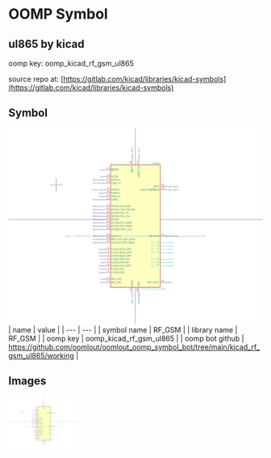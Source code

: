 # OOMP Symbol  
## ul865  by kicad  
  
oomp key: oomp_kicad_rf_gsm_ul865  
  
source repo at: [https://gitlab.com/kicad/libraries/kicad-symbols](https://gitlab.com/kicad/libraries/kicad-symbols)  
## Symbol  
  
[![working.png](working_600.png)](working.png)  
| name | value | 
| --- | --- | 
| symbol name | RF_GSM | 
| library name | RF_GSM | 
| oomp key | oomp_kicad_rf_gsm_ul865 | 
| oomp bot github | https://github.com/oomlout/oomlout_oomp_symbol_bot/tree/main/kicad_rf_gsm_ul865/working | 
## Images  
  
[![working.png](working_140.png)](working.png)  
